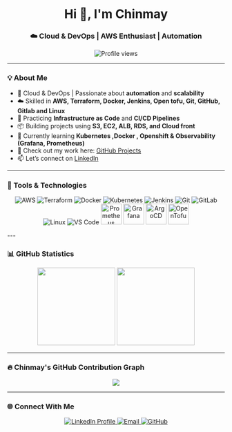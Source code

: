 <h1 align="center">Hi 👋, I'm Chinmay</h1>
<h3 align="center">☁️ Cloud & DevOps | AWS Enthusiast | Automation </h3>

<p align="center">
  <img src="https://komarev.com/ghpvc/?username=chinmaykumarpanda&label=Profile%20views&color=brightgreen&style=for-the-badge" alt="Profile views" />
</p>

---

### 💡 About Me

- 🔧 Cloud & DevOps | Passionate about **automation** and **scalability**
- ☁️ Skilled in **AWS, Terraform, Docker, Jenkins, Open tofu, Git, GitHub, Gitlab and Linux**
- 🧩 Practicing **Infrastructure as Code** and **CI/CD Pipelines**
- 📦 Building projects using **S3, EC2, ALB, RDS, and Cloud front**
- 🌱 Currently learning **Kubernetes ,Docker , Openshift & Observability (Grafana, Prometheus)**
- 📂 Check out my work here: [GitHub Projects](https://github.com/ChinmayKumarPanda)
- 📫 Let’s connect on [LinkedIn](https://www.linkedin.com/in/chinmay-kumar-panda-01256122b/)

---

### 🧰 Tools & Technologies

<p align="center"> <img src="https://img.icons8.com/color/48/000000/amazon-web-services.png" alt="AWS" title="AWS"/> <img src="https://img.icons8.com/color/48/000000/terraform.png" alt="Terraform" title="Terraform"/> <img src="https://img.icons8.com/color/48/000000/docker.png" alt="Docker" title="Docker"/> <img src="https://img.icons8.com/color/48/000000/kubernetes.png" alt="Kubernetes" title="Kubernetes"/> <img src="https://img.icons8.com/color/48/000000/jenkins.png" alt="Jenkins" title="Jenkins"/> <img src="https://img.icons8.com/color/48/000000/git.png" alt="Git" title="Git"/> <img src="https://img.icons8.com/color/48/000000/gitlab.png" alt="GitLab" title="GitLab"/> <img src="https://img.icons8.com/color/48/000000/linux.png" alt="Linux" title="Linux"/> <img src="https://img.icons8.com/color/48/000000/visual-studio-code-2019.png" alt="VS Code" title="VS Code"/> <img src="https://cdn.jsdelivr.net/gh/devicons/devicon/icons/prometheus/prometheus-original.svg" width="48" height="48" alt="Prometheus" title="Prometheus"/> <img src="https://cdn.jsdelivr.net/gh/devicons/devicon/icons/grafana/grafana-original.svg" width="48" height="48" alt="Grafana" title="Grafana"/> <img src="https://cdn.jsdelivr.net/gh/devicons/devicon/icons/argocd/argocd-original.svg" width="48" height="48" alt="ArgoCD" title="ArgoCD"/> <img src="https://avatars.githubusercontent.com/u/147495755?s=48&v=4" width="48" height="48" alt="OpenTofu" title="OpenTofu"/> </p>
---

### 📊 GitHub Statistics

<p align="center">
  <img src="https://github-readme-stats.vercel.app/api?username=chinmaykumarpanda&show_icons=true&theme=highcontrast&count_private=true&include_all_commits=true" height="180em" />
  <img src="https://github-readme-streak-stats.herokuapp.com/?user=chinmaykumarpanda&theme=highcontrast" height="180em" />
</p>

---

### 🔥 Chinmay's GitHub Contribution Graph

<p align="center">
  <img src="https://github-readme-activity-graph.vercel.app/graph?username=chinmaykumarpanda&theme=high-contrast&area=true&color=00ff99&line=00ff99&point=ffffff&hide_border=true&custom_title=🔥%20Chinmay's%20DevOps%20Journey%20in%20Commits%20and%20Pull%20Requests" />
</p>

---

### 🌐 Connect With Me

<p align="center">
  <a href="https://linkedin.com/in/chinmay-kumar-panda" target="_blank">
    <img src="https://img.shields.io/badge/LinkedIn-0A66C2?style=for-the-badge&logo=linkedin&logoColor=white" alt="LinkedIn Profile"/>
  </a>
  <a href="mailto:chinmaykumarpanda6@gmail.com" target="_blank">
    <img src="https://img.shields.io/badge/Gmail-D14836?style=for-the-badge&logo=gmail&logoColor=white" alt="Email"/>
  </a>
  <a href="https://github.com/ChinmayKumarPanda" target="_blank">
    <img src="https://img.shields.io/badge/GitHub-181717?style=for-the-badge&logo=github&logoColor=white" alt="GitHub"/>
  </a>
</p>
